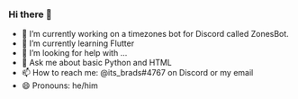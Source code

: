 ### Hi there 👋

- 🔭 I’m currently working on a timezones bot for Discord called ZonesBot.
- 🌱 I’m currently learning Flutter
- 🤔 I’m looking for help with ...
- 💬 Ask me about basic Python and HTML
- 📫 How to reach me: @its_brads#4767 on Discord or my email
- 😄 Pronouns: he/him
<!-- - ⚡ Fun fact: I -->

